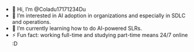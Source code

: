 - 👋 Hi, I’m @Coladu17171234Du
- 👀 I’m interested in AI adoption in organizations and especially in SDLC and operations. 
- 🌱 I’m currently learning how to do AI-powered SLRs.   
- ⚡ Fun fact: working full-time and studying part-time means 24/7 online :D 

<!---
Coladu17171234Du/Coladu17171234Du is a ✨ special ✨ repository because its `README.md` (this file) appears on your GitHub profile.
You can click the Preview link to take a look at your changes.
--->
